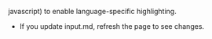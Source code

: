 javascript) to enable language-specific highlighting.
- If you update input.md, refresh the page to see changes.